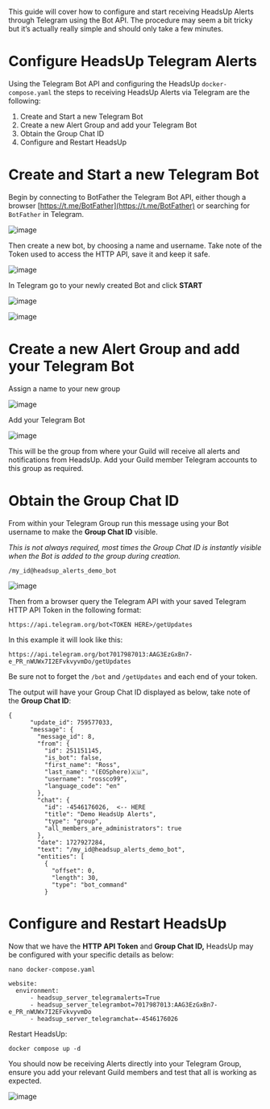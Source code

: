 This guide will cover how to configure and start receiving HeadsUp Alerts through Telegram using the Bot API. The procedure may seem a bit tricky but it’s actually really simple and should only take a few minutes.

# Configure HeadsUp Telegram Alerts

Using the Telegram Bot API and configuring the HeadsUp  `docker-compose.yaml`  the steps to receiving HeadsUp Alerts via Telegram are the following:

1.  Create and Start a new Telegram Bot
2.  Create a new Alert Group and add your Telegram Bot
3.  Obtain the Group Chat ID
4.  Configure and Restart HeadsUp

# Create and Start a new Telegram Bot

Begin by connecting to BotFather the Telegram Bot API, either though a browser  [https://t.me/BotFather](https://t.me/BotFather)  or searching for  `BotFather`  in Telegram.

![image](https://github.com/user-attachments/assets/ab28b543-03f7-4d93-a21b-3d2d42a6f12a)

Then create a new bot, by choosing a name and username. Take note of the Token used to access the HTTP API, save it and keep it safe.

![image](https://github.com/user-attachments/assets/4b1e301f-40f1-4891-a358-715743d6bed7)

In Telegram go to your newly created Bot and click  **START**

![image](https://github.com/user-attachments/assets/388c4168-b0aa-4fda-8387-57283abac3a5)

![image](https://github.com/user-attachments/assets/c8f5587a-50c9-4569-ae4b-cf8d36f9b215)

# Create a new Alert Group and add your Telegram Bot

Assign a name to your new group

![image](https://github.com/user-attachments/assets/2abf0445-f2d5-40cf-bde3-f27bb14cce06)

Add your Telegram Bot

![image](https://github.com/user-attachments/assets/31174ee6-57d6-42ef-92ba-52a04e4d4bca)

This will be the group from where your Guild will receive all alerts and notifications from HeadsUp. Add your Guild member Telegram accounts to this group as required.

# Obtain the Group Chat ID

From within your Telegram Group run this message using your Bot username to make the  **Group Chat ID** visible.

_This is not always required, most times the Group Chat ID is instantly visible when the Bot is added to the group during creation._

`/my_id@headsup_alerts_demo_bot`

![image](https://github.com/user-attachments/assets/c74cb410-347b-4ae8-b94a-0ad0cd5898a4)

Then from a browser query the Telegram API with your saved Telegram HTTP API Token in the following format:

`https://api.telegram.org/bot<TOKEN HERE>/getUpdates`

In this example it will look like this:

`https://api.telegram.org/bot7017987013:AAG3EzGxBn7-e_PR_nWUWx7I2EFvkvyvmDo/getUpdates`

Be sure not to forget the  `/bot`  and  `/getUpdates`  and each end of your token.

The output will have your Group Chat ID displayed as below, take note of the  **Group Chat ID**:

```
{  
      "update_id": 759577033,  
      "message": {  
        "message_id": 8,  
        "from": {  
          "id": 251151145,  
          "is_bot": false,  
          "first_name": "Ross",  
          "last_name": "(EOSphere)🇦🇺",  
          "username": "rossco99",  
          "language_code": "en"  
        },  
        "chat": {  
          "id": -4546176026,  <-- HERE
          "title": "Demo HeadsUp Alerts",  
          "type": "group",  
          "all_members_are_administrators": true  
        },  
        "date": 1727927284,  
        "text": "/my_id@headsup_alerts_demo_bot",  
        "entities": [  
          {  
            "offset": 0,  
            "length": 30,  
            "type": "bot_command"  
          }
```

# Configure and Restart HeadsUp

Now that we have the  **HTTP API Token**  and  **Group Chat ID,** HeadsUp may be configured with your specific details as below:

```
nano docker-compose.yaml  
  
website:  
  environment:  
      - headsup_server_telegramalerts=True                                                                                                                                                                                              
      - headsup_server_telegrambot=7017987013:AAG3EzGxBn7-e_PR_nWUWx7I2EFvkvyvmDo                                                                                                                                                       
      - headsup_server_telegramchat=-4546176026
```

Restart HeadsUp:

```
docker compose up -d
```

You should now be receiving Alerts directly into your Telegram Group, ensure you add your relevant Guild members and test that all is working as expected.

![image](https://github.com/user-attachments/assets/0036b28e-e0ec-4ab2-b5c5-fa237495e2e3)

